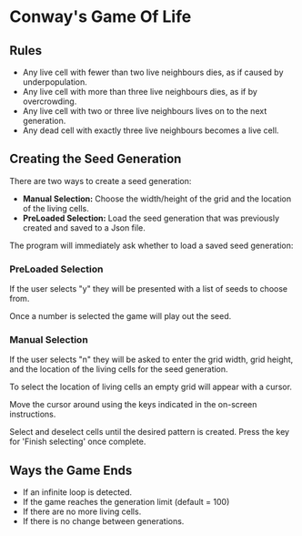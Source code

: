 # Conway's Game Of Life

## Rules

- Any live cell with fewer than two live neighbours dies, as if caused by underpopulation.
- Any live cell with more than three live neighbours dies, as if by overcrowding.
- Any live cell with two or three live neighbours lives on to the next generation.
- Any dead cell with exactly three live neighbours becomes a live cell.

## Creating the Seed Generation

There are two ways to create a seed generation:
- **Manual Selection:** Choose the width/height of the grid and the location of the living cells.
- **PreLoaded Selection:** Load the seed generation that was previously created and saved to a Json file. 

The program will immediately ask whether to load a saved seed generation:

### PreLoaded Selection

If the user selects "y" they will be presented with a list of seeds to choose from. 

Once a number is selected the game will play out the seed.


### Manual Selection

If the user selects "n" they will be asked to enter the grid width, grid height, and the location of the living cells for the seed generation.

To select the location of living cells an empty grid will appear with a cursor.

Move the cursor around using the keys indicated in the on-screen instructions.

Select and deselect cells until the desired pattern is created. Press the key for 'Finish selecting' once complete.

## Ways the Game Ends

- If an infinite loop is detected.
- If the game reaches the generation limit (default = 100)
- If there are no more living cells.
- If there is no change between generations.



